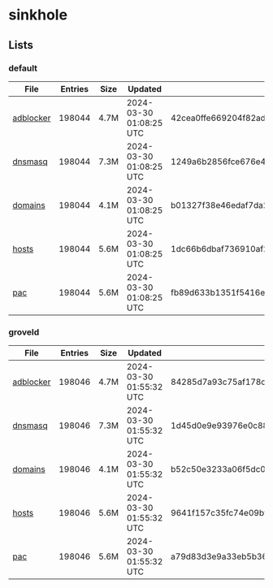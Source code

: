 # sinkhole

## Lists

### default

|File|Entries|Size|Updated|Hash|
|-|-|-|-|-|
|[adblocker](https://raw.githubusercontent.com/groveld/sinkhole/lists/default/adblocker.txt)|198044|4.7M|2024-03-30 01:08:25 UTC|42cea0ffe669204f82ad761936d44ec361d7b838c6fe10586f89bad42eb296a1|
|[dnsmasq](https://raw.githubusercontent.com/groveld/sinkhole/lists/default/dnsmasq.txt)|198044|7.3M|2024-03-30 01:08:25 UTC|1249a6b2856fce676e4e6eb8a2369ba433784147ffb6f8100d3f5f314292471e|
|[domains](https://raw.githubusercontent.com/groveld/sinkhole/lists/default/domains.txt)|198044|4.1M|2024-03-30 01:08:25 UTC|b01327f38e46edaf7da2329486fcef047459b05af683a3f5008d77b283eff6c4|
|[hosts](https://raw.githubusercontent.com/groveld/sinkhole/lists/default/hosts.txt)|198044|5.6M|2024-03-30 01:08:25 UTC|1dc66b6dbaf736910af27ffe6b427b4579b809da334cf1830117a111677739b8|
|[pac](https://raw.githubusercontent.com/groveld/sinkhole/lists/default/pac.txt)|198044|5.6M|2024-03-30 01:08:25 UTC|fb89d633b1351f5416e6ac915837d4e918420cb608687953ecdd8e8db4755f5c|

### groveld

|File|Entries|Size|Updated|Hash|
|-|-|-|-|-|
|[adblocker](https://raw.githubusercontent.com/groveld/sinkhole/lists/groveld/adblocker.txt)|198046|4.7M|2024-03-30 01:55:32 UTC|84285d7a93c75af178c4d1be5c1538c06159aa878b9d881b7283d3faf554d4ce|
|[dnsmasq](https://raw.githubusercontent.com/groveld/sinkhole/lists/groveld/dnsmasq.txt)|198046|7.3M|2024-03-30 01:55:32 UTC|1d45d0e9e93976e0c8806e7f5d67a76f7d30b7bd3420eee2d2ddfe72e6e5a2ca|
|[domains](https://raw.githubusercontent.com/groveld/sinkhole/lists/groveld/domains.txt)|198046|4.1M|2024-03-30 01:55:32 UTC|b52c50e3233a06f5dc06a2933b97520be50009713a50d74b6c023cc6102b8654|
|[hosts](https://raw.githubusercontent.com/groveld/sinkhole/lists/groveld/hosts.txt)|198046|5.6M|2024-03-30 01:55:32 UTC|9641f157c35fc74e09bf9643d6221021077fc4fafb56efda8c0970cefda3eacd|
|[pac](https://raw.githubusercontent.com/groveld/sinkhole/lists/groveld/pac.txt)|198046|5.6M|2024-03-30 01:55:32 UTC|a79d83d3e9a33eb5b362f05f75e3066aefd9d726f6176c3fd158310e924ecb07|
